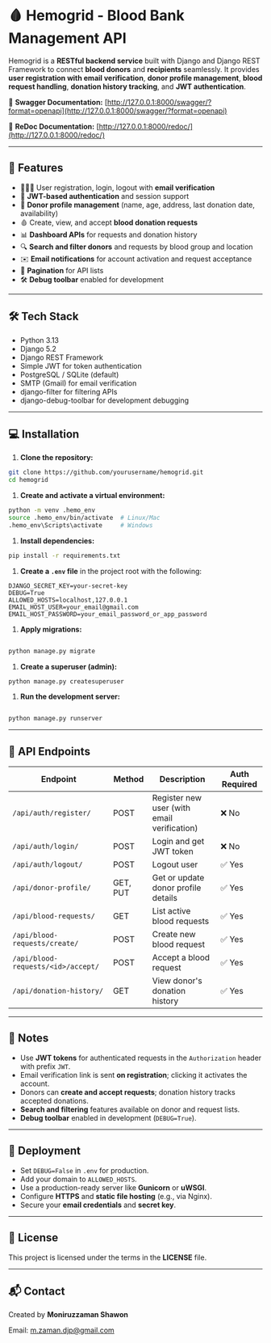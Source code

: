 # 🩸 Hemogrid - Blood Bank Management API

Hemogrid is a **RESTful backend service** built with Django and Django REST Framework to connect **blood donors** and **recipients** seamlessly. It provides **user registration with email verification**, **donor profile management**, **blood request handling**, **donation history tracking**, and **JWT authentication**.

🔗 **Swagger Documentation:** [http://127.0.0.1:8000/swagger/?format=openapi](http://127.0.0.1:8000/swagger/?format=openapi)

🔗 **ReDoc Documentation:** [http://127.0.0.1:8000/redoc/](http://127.0.0.1:8000/redoc/)

---

## 🌟 Features

- 🧑‍🤝‍🧑 User registration, login, logout with **email verification**
- 🔐 **JWT-based authentication** and session support
- 📝 **Donor profile management** (name, age, address, last donation date, availability)
- 🩸 Create, view, and accept **blood donation requests**
- 📊 **Dashboard APIs** for requests and donation history
- 🔍 **Search and filter donors** and requests by blood group and location
- ✉️ **Email notifications** for account activation and request acceptance
- 📄 **Pagination** for API lists
- 🛠 **Debug toolbar** enabled for development

---

## 🛠 Tech Stack

- Python 3.13
- Django 5.2
- Django REST Framework
- Simple JWT for token authentication
- PostgreSQL / SQLite (default)
- SMTP (Gmail) for email verification
- django-filter for filtering APIs
- django-debug-toolbar for development debugging

---

## 💻 Installation

1. **Clone the repository:**

```bash
git clone https://github.com/yourusername/hemogrid.git
cd hemogrid

```

1. **Create and activate a virtual environment:**

```bash
python -m venv .hemo_env
source .hemo_env/bin/activate  # Linux/Mac
.hemo_env\Scripts\activate     # Windows

```

1. **Install dependencies:**

```bash
pip install -r requirements.txt

```

1. **Create a `.env` file** in the project root with the following:

```env
DJANGO_SECRET_KEY=your-secret-key
DEBUG=True
ALLOWED_HOSTS=localhost,127.0.0.1
EMAIL_HOST_USER=your_email@gmail.com
EMAIL_HOST_PASSWORD=your_email_password_or_app_password

```

1. **Apply migrations:**

```bash

python manage.py migrate

```

1. **Create a superuser (admin):**

```bash
python manage.py createsuperuser

```

1. **Run the development server:**

```bash

python manage.py runserver

```

---

## 📌 API Endpoints

| Endpoint | Method | Description | Auth Required |
| --- | --- | --- | --- |
| `/api/auth/register/` | POST | Register new user (with email verification) | ❌ No |
| `/api/auth/login/` | POST | Login and get JWT token | ❌ No |
| `/api/auth/logout/` | POST | Logout user | ✅ Yes |
| `/api/donor-profile/` | GET, PUT | Get or update donor profile details | ✅ Yes |
| `/api/blood-requests/` | GET | List active blood requests | ✅ Yes |
| `/api/blood-requests/create/` | POST | Create new blood request | ✅ Yes |
| `/api/blood-requests/<id>/accept/` | POST | Accept a blood request | ✅ Yes |
| `/api/donation-history/` | GET | View donor's donation history | ✅ Yes |

---

## 📝 Notes

- Use **JWT tokens** for authenticated requests in the `Authorization` header with prefix `JWT`.
- Email verification link is sent **on registration**; clicking it activates the account.
- Donors can **create and accept requests**; donation history tracks accepted donations.
- **Search and filtering** features available on donor and request lists.
- **Debug toolbar** enabled in development (`DEBUG=True`).

---

## 🚀 Deployment

- Set `DEBUG=False` in `.env` for production.
- Add your domain to `ALLOWED_HOSTS`.
- Use a production-ready server like **Gunicorn** or **uWSGI**.
- Configure **HTTPS** and **static file hosting** (e.g., via Nginx).
- Secure your **email credentials** and **secret key**.

---

## 📄 License

This project is licensed under the terms in the **LICENSE** file.

---

## 📬 Contact

Created by **Moniruzzaman Shawon**

Email: [m.zaman.djp@gmail.com](mailto:m.zaman.djp@gmail.com)
